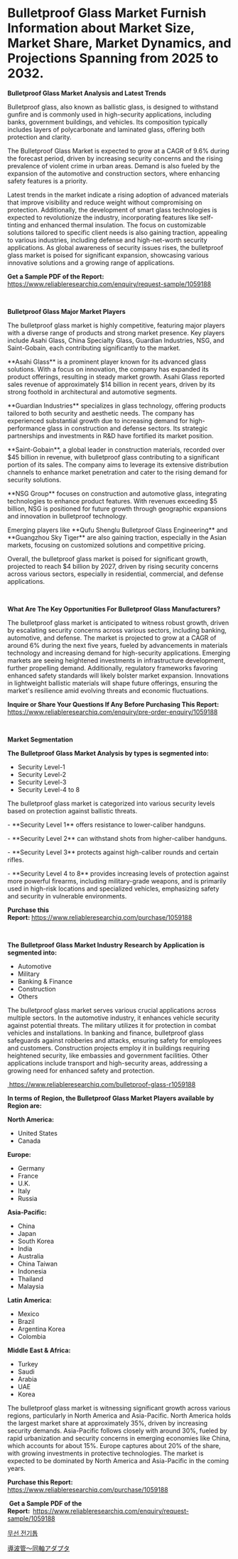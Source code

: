 <p><h1>Bulletproof Glass Market Furnish Information about Market Size, Market Share, Market Dynamics, and Projections Spanning from 2025 to 2032.</h1></p><p><strong>Bulletproof Glass Market Analysis and Latest Trends</strong></p>
<p><p>Bulletproof glass, also known as ballistic glass, is designed to withstand gunfire and is commonly used in high-security applications, including banks, government buildings, and vehicles. Its composition typically includes layers of polycarbonate and laminated glass, offering both protection and clarity. </p><p>The Bulletproof Glass Market is expected to grow at a CAGR of 9.6% during the forecast period, driven by increasing security concerns and the rising prevalence of violent crime in urban areas. Demand is also fueled by the expansion of the automotive and construction sectors, where enhancing safety features is a priority. </p><p>Latest trends in the market indicate a rising adoption of advanced materials that improve visibility and reduce weight without compromising on protection. Additionally, the development of smart glass technologies is expected to revolutionize the industry, incorporating features like self-tinting and enhanced thermal insulation. The focus on customizable solutions tailored to specific client needs is also gaining traction, appealing to various industries, including defense and high-net-worth security applications. As global awareness of security issues rises, the bulletproof glass market is poised for significant expansion, showcasing various innovative solutions and a growing range of applications.</p></p>
<p><strong>Get a Sample PDF of the Report:&nbsp;</strong> <a href="https://www.reliableresearchiq.com/enquiry/request-sample/1059188?utm_campaign=1102&utm_medium=2&utm_source=Github&utm_content=ia&utm_term=01022025&utm_id=bulletproof-glass">https://www.reliableresearchiq.com/enquiry/request-sample/1059188</a></p>
<p>&nbsp;</p>
<p><strong>Bulletproof Glass Major Market Players</strong></p>
<p><p>The bulletproof glass market is highly competitive, featuring major players with a diverse range of products and strong market presence. Key players include Asahi Glass, China Specialty Glass, Guardian Industries, NSG, and Saint-Gobain, each contributing significantly to the market.</p><p>**Asahi Glass** is a prominent player known for its advanced glass solutions. With a focus on innovation, the company has expanded its product offerings, resulting in steady market growth. Asahi Glass reported sales revenue of approximately $14 billion in recent years, driven by its strong foothold in architectural and automotive segments.</p><p>**Guardian Industries** specializes in glass technology, offering products tailored to both security and aesthetic needs. The company has experienced substantial growth due to increasing demand for high-performance glass in construction and defense sectors. Its strategic partnerships and investments in R&D have fortified its market position.</p><p>**Saint-Gobain**, a global leader in construction materials, recorded over $45 billion in revenue, with bulletproof glass contributing to a significant portion of its sales. The company aims to leverage its extensive distribution channels to enhance market penetration and cater to the rising demand for security solutions.</p><p>**NSG Group** focuses on construction and automotive glass, integrating technologies to enhance product features. With revenues exceeding $5 billion, NSG is positioned for future growth through geographic expansions and innovation in bulletproof technology.</p><p>Emerging players like **Qufu Shenglu Bulletproof Glass Engineering** and **Guangzhou Sky Tiger** are also gaining traction, especially in the Asian markets, focusing on customized solutions and competitive pricing.</p><p>Overall, the bulletproof glass market is poised for significant growth, projected to reach $4 billion by 2027, driven by rising security concerns across various sectors, especially in residential, commercial, and defense applications.</p></p>
<p>&nbsp;</p>
<p><strong>What Are The Key Opportunities For Bulletproof Glass Manufacturers?</strong></p>
<p><p>The bulletproof glass market is anticipated to witness robust growth, driven by escalating security concerns across various sectors, including banking, automotive, and defense. The market is projected to grow at a CAGR of around 6% during the next five years, fueled by advancements in materials technology and increasing demand for high-security applications. Emerging markets are seeing heightened investments in infrastructure development, further propelling demand. Additionally, regulatory frameworks favoring enhanced safety standards will likely bolster market expansion. Innovations in lightweight ballistic materials will shape future offerings, ensuring the market's resilience amid evolving threats and economic fluctuations.</p></p>
<p><strong>Inquire or Share Your Questions If Any Before Purchasing This Report:</strong> <a href="https://www.reliableresearchiq.com/enquiry/pre-order-enquiry/1059188?utm_campaign=1102&utm_medium=2&utm_source=Github&utm_content=ia&utm_term=01022025&utm_id=bulletproof-glass">https://www.reliableresearchiq.com/enquiry/pre-order-enquiry/1059188</a></p>
<p>&nbsp;</p>
<p><strong>Market Segmentation</strong></p>
<p><strong>The Bulletproof Glass Market Analysis by types is segmented into:</strong></p>
<p><ul><li>Security Level-1</li><li>Security Level-2</li><li>Security Level-3</li><li>Security Level-4 to 8</li></ul></p>
<p><p>The bulletproof glass market is categorized into various security levels based on protection against ballistic threats. </p><p>- **Security Level 1** offers resistance to lower-caliber handguns.</p><p>- **Security Level 2** can withstand shots from higher-caliber handguns.</p><p>- **Security Level 3** protects against high-caliber rounds and certain rifles.</p><p>- **Security Level 4 to 8** provides increasing levels of protection against more powerful firearms, including military-grade weapons, and is primarily used in high-risk locations and specialized vehicles, emphasizing safety and security in vulnerable environments.</p></p>
<p><strong>Purchase this Report:&nbsp;</strong><a href="https://www.reliableresearchiq.com/purchase/1059188?utm_campaign=1102&utm_medium=2&utm_source=Github&utm_content=ia&utm_term=01022025&utm_id=bulletproof-glass">https://www.reliableresearchiq.com/purchase/1059188</a></p>
<p>&nbsp;</p>
<p><strong>The Bulletproof Glass Market Industry Research by Application is segmented into:</strong></p>
<p><ul><li>Automotive</li><li>Military</li><li>Banking & Finance</li><li>Construction</li><li>Others</li></ul></p>
<p><p>The bulletproof glass market serves various crucial applications across multiple sectors. In the automotive industry, it enhances vehicle security against potential threats. The military utilizes it for protection in combat vehicles and installations. In banking and finance, bulletproof glass safeguards against robberies and attacks, ensuring safety for employees and customers. Construction projects employ it in buildings requiring heightened security, like embassies and government facilities. Other applications include transport and high-security areas, addressing a growing need for enhanced safety and protection.</p></p>
<p><a href="https://www.reliableresearchiq.com/bulletproof-glass-r1059188?utm_campaign=1102&utm_medium=2&utm_source=Github&utm_content=ia&utm_term=01022025&utm_id=bulletproof-glass">&nbsp;https://www.reliableresearchiq.com/bulletproof-glass-r1059188</a></p>
<p><strong>In terms of Region, the Bulletproof Glass Market Players available by Region are:</strong></p>
<p>
    <p> <strong> North America: </strong>
        <ul>
            <li>United States</li>
            <li>Canada</li>
        </ul>
        </p> 
    <p> <strong> Europe: </strong>
        <ul>
            <li>Germany</li>
            <li>France</li>
            <li>U.K.</li>
            <li>Italy</li>
            <li>Russia</li>
        </ul>
        </p> 
    <p> <strong> Asia-Pacific: </strong>
        <ul>
            <li>China</li>
            <li>Japan</li>
            <li>South Korea</li>
            <li>India</li>
            <li>Australia</li>
            <li>China Taiwan</li>
            <li>Indonesia</li>
            <li>Thailand</li>
            <li>Malaysia</li>
        </ul>
        </p> 
    <p> <strong> Latin America: </strong>
        <ul>
            <li>Mexico</li>
            <li>Brazil</li>
            <li>Argentina Korea</li>
            <li>Colombia</li>
        </ul>
        </p> 
    <p> <strong> Middle East & Africa: </strong>
        <ul>
            <li>Turkey</li>
            <li>Saudi</li>
            <li>Arabia</li>
            <li>UAE</li>
            <li>Korea</li>
        </ul>
    </p>
    </p>
<p><p>The bulletproof glass market is witnessing significant growth across various regions, particularly in North America and Asia-Pacific. North America holds the largest market share at approximately 35%, driven by increasing security demands. Asia-Pacific follows closely with around 30%, fueled by rapid urbanization and security concerns in emerging economies like China, which accounts for about 15%. Europe captures about 20% of the share, with growing investments in protective technologies. The market is expected to be dominated by North America and Asia-Pacific in the coming years.</p></p>
<p><strong>Purchase this Report: </strong><a href="https://www.reliableresearchiq.com/purchase/1059188?utm_campaign=1102&utm_medium=2&utm_source=Github&utm_content=ia&utm_term=01022025&utm_id=bulletproof-glass">https://www.reliableresearchiq.com/purchase/1059188</a></p>
<p>&nbsp;<strong>Get a Sample PDF of the Report:&nbsp;&nbsp;</strong><a href="https://www.reliableresearchiq.com/enquiry/request-sample/1059188?utm_campaign=1102&utm_medium=2&utm_source=Github&utm_content=ia&utm_term=01022025&utm_id=bulletproof-glass">https://www.reliableresearchiq.com/enquiry/request-sample/1059188</a></p>
<p><strong></strong></p>
<p><p><a href="https://github.com/laholand/Market-Research-Report-List-7/blob/main/176986034697.md?utm_campaign=1102&utm_medium=2&utm_source=Github&utm_content=ia&utm_term=01022025&utm_id=bulletproof-glass">무선 전기톱</a></p><p><a href="https://github.com/mohamedbakry57/Market-Research-Report-List-6/blob/main/542144034564.md?utm_campaign=1102&utm_medium=2&utm_source=Github&utm_content=ia&utm_term=01022025&utm_id=bulletproof-glass">導波管～同軸アダプタ</a></p></p>